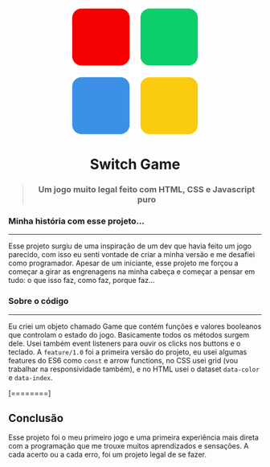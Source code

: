 <h3 align="center">
  <img alt="Switch Game" src="switchImage.png" width="250px">
</h3>

<h1 align="center">
  Switch Game  
</h1>

<h3 align="center">
  <blockquote align="center">Um jogo muito legal feito com HTML, CSS e Javascript puro</blockquote>
</h3>


### Minha história com esse projeto...

---

Esse projeto surgiu de uma inspiração de um dev que havia feito um jogo parecido, com isso eu senti vontade de criar a minha versão e me desafiei como programador. Apesar de um iniciante, esse projeto me forçou a começar a girar as engrenagens na minha cabeça e começar a pensar em tudo: o que isso faz, como faz, porque faz...

### Sobre o código
---
Eu criei um objeto chamado Game que contém funções e valores booleanos que controlam o estado do jogo. Basicamente todos os métodos surgem dele. Usei também event listeners para ouvir os clicks nos buttons e o teclado.
A `feature/1.0` foi a primeira versão do projeto, eu usei algumas features do ES6 como `const` e arrow functions, no CSS usei grid (vou trabalhar na responsividade também), e no HTML usei o dataset `data-color` e `data-index`.


[========]


## Conclusão

Esse projeto foi o meu primeiro jogo e uma primeira experiência mais direta com a programação que me trouxe muitos aprendizados e sensações. A cada acerto ou a cada erro, foi um projeto legal de se fazer.
